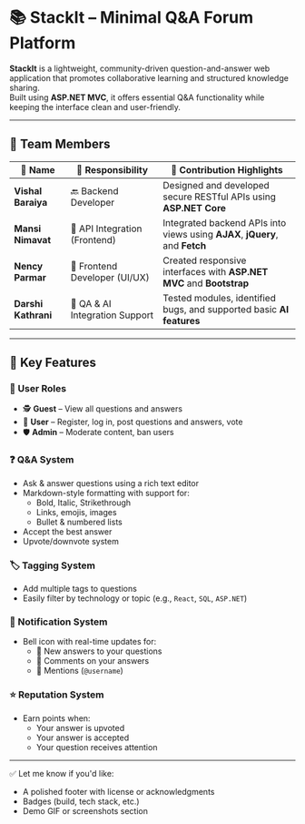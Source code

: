 # 📚 StackIt – Minimal Q&A Forum Platform

**StackIt** is a lightweight, community-driven question-and-answer web application that promotes collaborative learning and structured knowledge sharing.  
Built using **ASP.NET MVC**, it offers essential Q&A functionality while keeping the interface clean and user-friendly.

---

## 👥 Team Members

| 👤 Name             | 💼 Responsibility             | 🔧 Contribution Highlights                                                  |
|--------------------|-------------------------------|-----------------------------------------------------------------------------|
| **Vishal Baraiya** | 🔙 Backend Developer           | Designed and developed secure RESTful APIs using **ASP.NET Core**           |
| **Mansi Nimavat**  | 🔗 API Integration (Frontend)  | Integrated backend APIs into views using **AJAX**, **jQuery**, and **Fetch** |
| **Nency Parmar**   | 🎨 Frontend Developer (UI/UX)  | Created responsive interfaces with **ASP.NET MVC** and **Bootstrap**         |
| **Darshi Kathrani**| 🐞 QA & AI Integration Support | Tested modules, identified bugs, and supported basic **AI features**         |

---

## 🚀 Key Features

### 👤 User Roles
- 🕵️ **Guest** – View all questions and answers
- 🧑 **User** – Register, log in, post questions and answers, vote
- 🛡️ **Admin** – Moderate content, ban users

### ❓ Q&A System
- Ask & answer questions using a rich text editor
- Markdown-style formatting with support for:
  - Bold, Italic, Strikethrough
  - Links, emojis, images
  - Bullet & numbered lists
- Accept the best answer
- Upvote/downvote system

### 🏷️ Tagging System
- Add multiple tags to questions
- Easily filter by technology or topic (e.g., `React`, `SQL`, `ASP.NET`)

### 🔔 Notification System
- Bell icon with real-time updates for:
  - 💬 New answers to your questions
  - 💭 Comments on your answers
  - 📣 Mentions (`@username`)

### ⭐ Reputation System
- Earn points when:
  - Your answer is upvoted
  - Your answer is accepted
  - Your question receives attention

---

✅ Let me know if you'd like:
- A polished footer with license or acknowledgments  
- Badges (build, tech stack, etc.)  
- Demo GIF or screenshots section  
